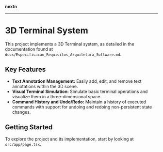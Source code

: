 **nextn**

***

# 3D Terminal System

This project implements a 3D Terminal system, as detailed in the documentation found at `docs/Especificacao_Requisitos_Arquitetura_Software.md`.

## Key Features

*   **Text Annotation Management:** Easily add, edit, and remove text annotations within the 3D scene.
*   **Visual Terminal Simulation:** Simulate basic terminal operations and visualize them in a three-dimensional space.
*   **Command History and Undo/Redo:** Maintain a history of executed commands with support for undoing and redoing non-persistent state changes.

## Getting Started

To explore the project and its implementation, start by looking at `src/app/page.tsx`.
